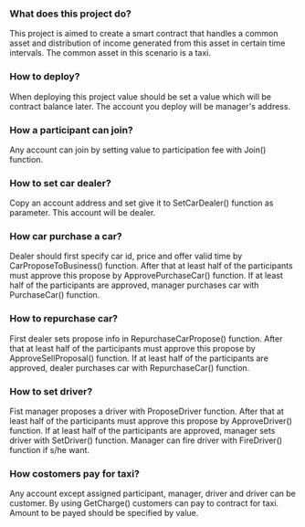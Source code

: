 ### What does this project do?
This project is aimed to create a smart contract that handles a common asset and distribution of income
generated from this asset in certain time intervals. The common asset in this scenario is a taxi.

### How to deploy?
When deploying this project value should be set a value which will be contract balance later. 
The account you deploy will be manager's address.

### How a participant can join?
Any account can join by setting value to participation fee with Join() function.

### How to set car dealer?
Copy an account address and set give it to SetCarDealer() function as parameter.
This account will be dealer.

### How car purchase a car?
Dealer should first specify car id, price and offer valid time by CarProposeToBusiness() function.
After that at least half of the participants must approve this propose by ApprovePurchaseCar() function.
If at least half of the participants are approved, manager purchases car with PurchaseCar() function.

### How to repurchase car?
First dealer sets propose info in RepurchaseCarPropose() function.
After that at least half of the participants must approve this propose by ApproveSellProposal() function.
If at least half of the participants are approved, dealer purchases car with RepurchaseCar() function.

### How to set driver?
Fist manager proposes a driver with ProposeDriver function.
After that at least half of the participants must approve this propose by ApproveDriver() function.
If at least half of the participants are approved, manager sets driver with SetDriver() function.
Manager can fire driver with FireDriver() function if s/he want.

### How costomers pay for taxi?
Any account except assigned participant, manager, driver and driver can be customer.
By using GetCharge() customers can pay to contract for taxi.
Amount to be payed should be specified by value.

